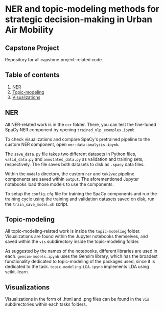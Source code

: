 # NER and topic-modeling methods for strategic decision-making in Urban Air Mobility
## Capstone Project
Repository for all capstone project-related code.

## Table of contents
1. [NER](#ner)
2. [Topic-modeling](#topic-models)
3. [Visualizations](#visualizations)

## NER <a name="ner"></a>
All NER-related work is in the `ner` folder. There, you can test the fine-tuned SpaCy NER component by opening `trained_nlp_examples.ipynb`.

To check visualizations and compare SpaCy's pretrained pipeline to the custom NER component, open `ner-data-analysis.ipynb`. 

The `save_data.py` file takes two different datasets in Python files, `valid_data.py` and `annotated_data.py` as validation and training sets, respectively. The file saves both datasets to disk as `.spacy` data files. 

Within the `models` directory, the custom `ner` and `tok2vec` pipeline components are saved within `output`. The aforementioned Jupyter notebooks load those models to use the components.

To setup the `config.cfg` file for training the SpaCy components and run the training cycle using the training and validation datasets saved on disk, run the `train_save_model.sh` script.

## Topic-modeling <a name="topic-models"></a>
All topic-modeling-related work is inside the `topic-modeling` folder. Visualizations are found within the Jupyter notebooks themselves, and saved within the `vis` subdirectory inside the topic-modeling folder.

As suggested by the names of the notebooks, different libraries are used in each. `gensim-models.ipynb` uses the Gensim library, which has the broadest functionality dedicated to topic-modeling of the packages used, since it is dedicated to the task. `topic-modeling-LDA.ipynb` implements LDA using scikit-learn.

## Visualizations <a name="visualizations"></a>
Visualizations in the form of .html and .png files can be found in the `vis` subdirectories within each tasks folders. 